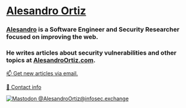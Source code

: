# [Alesandro Ortiz](https://AlesandroOrtiz.com)

### [Alesandro](https://AlesandroOrtiz.com) is a Software Engineer and Security Researcher focused on improving the web.

### He writes articles about security vulnerabilities and other topics at [AlesandroOrtiz.com](https://AlesandroOrtiz.com).

[📫 Get new articles via email.](https://AlesandroOrtiz.com/subscribe)

[📝 Contact info](https://AlesandroOrtiz.com)

<a href="https://infosec.exchange/@AlesandroOrtiz"><img alt="Mastodon @AlesandroOrtiz@infosec.exchange" src="https://img.shields.io/mastodon/follow/109289161792854436?domain=https%3A%2F%2Finfosec.exchange"></a>

